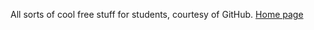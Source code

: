 All sorts of cool free stuff for students, courtesy of GitHub. [Home page](https://education.github.com/pack)